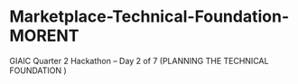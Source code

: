 # Marketplace-Technical-Foundation-MORENT
GIAIC Quarter 2 Hackathon – Day 2 of 7 (PLANNING THE  TECHNICAL FOUNDATION )
